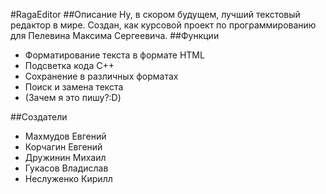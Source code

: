 #RagaEditor
##Описание
Ну, в скором будущем, лучший текстовый редактор в мире. Создан, как курсовой проект по программированию для Пелевина Максима Сергеевича. 
##Функции
* Форматирование текста в формате HTML
* Подсветка кода C++
* Сохранение в различных форматах
* Поиск и замена текста
* (Зачем я это пишу?:D)

##Создатели
* Махмудов Евгений
* Корчагин Евгений
* Дружинин Михаил
* Гукасов Владислав
* Неслуженко Кирилл
